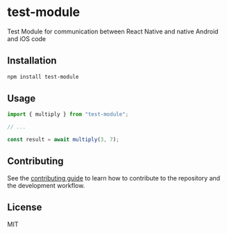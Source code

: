 # test-module

Test Module for communication between React Native and native Android and iOS code

## Installation

```sh
npm install test-module
```

## Usage

```js
import { multiply } from "test-module";

// ...

const result = await multiply(3, 7);
```

## Contributing

See the [contributing guide](CONTRIBUTING.md) to learn how to contribute to the repository and the development workflow.

## License

MIT
